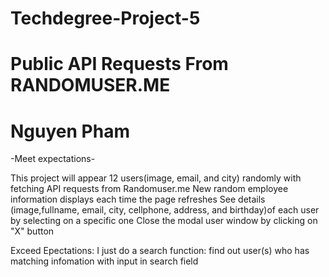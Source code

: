 # Techdegree-Project-5
# Public API Requests From RANDOMUSER.ME
# Nguyen Pham

-Meet expectations-

This project will appear 12 users(image, email, and city) randomly with fetching API requests from Randomuser.me
New random employee information displays each time the page refreshes
See details (image,fullname, email, city, cellphone, address, and birthday)of each user by selecting on a specific one
Close the modal user window by clicking on "X" button

Exceed Epectations:
I just do a search function: find out user(s) who has matching infomation with input in search field

